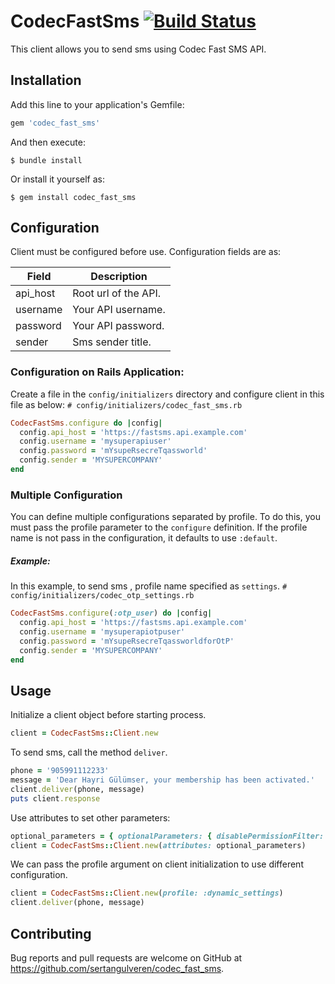 # CodecFastSms [![Build Status](https://travis-ci.org/sertangulveren/codec_fast_sms.svg?branch=master)](https://travis-ci.org/sertangulveren/codec_fast_sms)

This client allows you to send sms using Codec Fast SMS API.

## Installation

Add this line to your application's Gemfile:

```ruby
gem 'codec_fast_sms'
```

And then execute:

    $ bundle install

Or install it yourself as:

    $ gem install codec_fast_sms

## Configuration

Client must be configured before use. Configuration fields are as:

| Field           | Description                                                                                             |
| --------------- | ------------------------------------------------------------------------------------------------------- |
| api_host        | Root url of the API.                                                                                    |
| username        | Your API username.                                                                                      |
| password        | Your API password.                                                                                      |
| sender          | Sms sender title.                                                                                       |

### Configuration on Rails Application:
Create a file in the `config/initializers` directory and configure client in this file as below:
`# config/initializers/codec_fast_sms.rb`
```ruby
CodecFastSms.configure do |config|
  config.api_host = 'https://fastsms.api.example.com'
  config.username = 'mysuperapiuser'
  config.password = 'mYsupeRsecreTqassworld'
  config.sender = 'MYSUPERCOMPANY'
end
```
### Multiple Configuration
You can define multiple configurations separated by profile. To do this, you must pass the profile parameter to the `configure` definition.
If the profile name is not pass in the configuration, it defaults to use `:default`.
##### Example:
In this example, to send sms , profile name specified as `settings`.
`# config/initializers/codec_otp_settings.rb`
```ruby
CodecFastSms.configure(:otp_user) do |config|
  config.api_host = 'https://fastsms.api.example.com'
  config.username = 'mysuperapiotpuser'
  config.password = 'mYsupeRsecreTqassworldforOtP'
  config.sender = 'MYSUPERCOMPANY'
end
```
## Usage
Initialize a client object before starting process.
```ruby
client = CodecFastSms::Client.new
```
To send sms, call the method `deliver`.
```ruby
phone = '905991112233'
message = 'Dear Hayri Gülümser, your membership has been activated.'
client.deliver(phone, message)
puts client.response
```

Use attributes to set other parameters:
```ruby
optional_parameters = { optionalParameters: { disablePermissionFilter: true } }
client = CodecFastSms::Client.new(attributes: optional_parameters)
```

We can pass the profile argument on client initialization to use different configuration.
```ruby
client = CodecFastSms::Client.new(profile: :dynamic_settings)
client.deliver(phone, message)
```

## Contributing

Bug reports and pull requests are welcome on GitHub at https://github.com/sertangulveren/codec_fast_sms.

